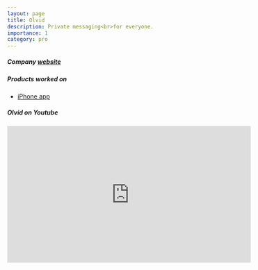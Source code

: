 ```yaml
---
layout: page
title: Olvid
description: Private messaging<br>for everyone.
importance: 1
category: pro
---
```

<h5>Company <a href="https://olvid.io/en/" target="_blank">website</a></h5>
<h5>Products worked on</h5>
<div class="row">
    <ul>
        <li><a href="https://apps.apple.com/app/olvid/id1414865219" target="_blank">iPhone app</a></li>
    </ul>
</div>
<h5>Olvid on Youtube</h5>
<iframe width="560" height="315" src="https://www.youtube.com/embed/eO34Gbaoark?si=A2mz-dzvwNoO_zlU" title="YouTube video player" frameborder="0" allow="accelerometer; autoplay; clipboard-write; encrypted-media; gyroscope; picture-in-picture; web-share" allowfullscreen></iframe>
